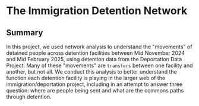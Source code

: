 # The Immigration Detention Network

## Summary
In this project, we used network analysis to understand the "movements" of detained people across detention facilities between Mid November 2024 and Mid February 2025, using detention data from the Deportation Data Project. Many of these "movements" are `transfers` between one facility and another, but not all. We conduct this analysis to better understand the function each detention facility is playing in the larger web of the immigration/deportation project, including in an attempt to answer three question: where are people being sent and what are the commons paths through detention.

##
